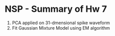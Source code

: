 # NSP - Summary of Hw 7
1. PCA applied on 31-dmensional spike waveform
2. Fit Gaussian Mixture Model using EM algorithm
